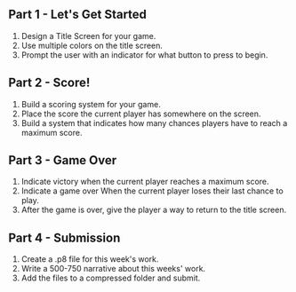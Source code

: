 ## Part 1 - Let's Get Started
1. Design a Title Screen for your game. 
1. Use multiple colors on the title screen. 
1. Prompt the user with an indicator for what button to press to begin.

## Part 2 - Score!
1. Build a scoring system for your game.
1. Place the score the current player has somewhere on the screen.
1. Build a system that indicates how many chances players have to reach a maximum score. 

## Part 3 - Game Over
1. Indicate victory when the current player reaches a maximum score.
1. Indicate a game over When the current player loses their last chance to play.
1. After the game is over, give the player a way to return to the title screen.

## Part 4 - Submission

1. Create a .p8 file for this week's work.
1. Write a 500-750 narrative about this weeks' work. 
1. Add the files to a compressed folder and submit. 